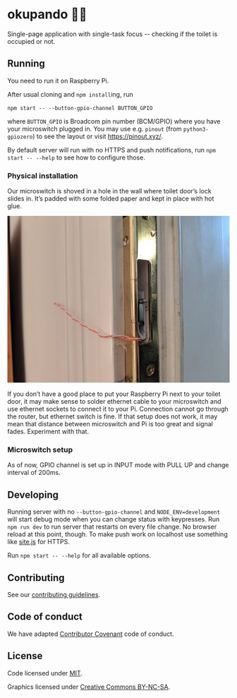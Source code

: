 okupando 🚽🐼
=============

Single-page application with single-task focus -- checking if the toilet
is occupied or not.


Running
-------

You need to run it on Raspberry Pi.

After usual cloning and `npm install`ing, run

```
npm start -- --button-gpio-channel BUTTON_GPIO
```

where `BUTTON_GPIO` is Broadcom pin number (BCM/GPIO) where you have
your microswitch plugged in. You may use e.g. `pinout` (from
`python3-gpiozero`) to see the layout or visit https://pinout.xyz/.

By default server will run with no HTTPS and push notifications,
run `npm start -- --help` to see how to configure those.

### Physical installation

Our microswitch is shoved in a hole in the wall where toilet door’s lock
slides in. It’s padded with some folded paper and kept in place with hot
glue.

![We are professionals.](./docs/professional-installation.jpeg)

If you don’t have a good place to put your Raspberry Pi next to your
toilet door, it may make sense to solder ethernet cable to your
microswitch and use ethernet sockets to connect it to your Pi.
Connection cannot go through the router, but ethernet switch is fine. If
that setup does not work, it may mean that distance between microswitch
and Pi is too great and signal fades. Experiment with that.

### Microswitch setup

As of now, GPIO channel is set up in INPUT mode with PULL UP and change
interval of 200ms.


Developing
----------

Running server with no `--button-gpio-channel` and
`NODE_ENV=development` will start debug mode when you can change status
with keypresses.  Run `npm run dev` to run server that restarts on every
file change. No browser reload at this point, though. To make push work
on localhost use something like [site.js](https://sitejs.org/) for
HTTPS.

Run `npm start -- --help` for all available options.


Contributing
------------

See our [contributing guidelines](./CONTRIBUTING.md).


Code of conduct
---------------

We have adapted [Contributor Covenant](./CODE_OF_CONDUCT.md) code of
conduct.


License
-------

Code licensed under [MIT](./LICENSE).

Graphics licensed under [Creative Commons BY-NC-SA](./LICENSE-CC-BY-NC-SA.md).

